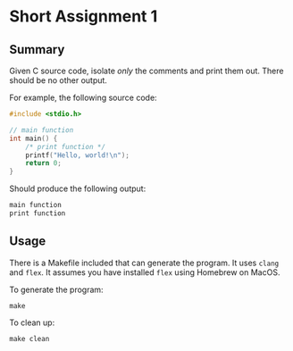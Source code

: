 # Short Assignment 1

## Summary

Given C source code, isolate _only_ the comments and print them out.
There should be no other output.

For example, the following source code:

```c
#include <stdio.h>

// main function
int main() {
    /* print function */
    printf("Hello, world!\n");
    return 0;
}
```

Should produce the following output:

```txt
main function
print function
```

## Usage

There is a Makefile included that can generate the program. It uses
`clang` and `flex`. It assumes you have installed `flex` using Homebrew
on MacOS.

To generate the program:

`make`

To clean up:

`make clean`
